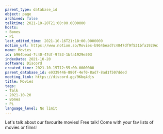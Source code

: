 ```yaml
---
parent_type: database_id
object: page
archived: false
talktime: 2021-10-20T21:00:00.0000000
hosts:
- Bones
- Pi
last_edited_time: 2021-10-16T21:18:00.0000000
notion_url: https://www.notion.so/Movies-b964bead7c4047df9f531bfa1929e303
name: Movies
id: b964bead-7c40-47df-9f53-1bfa1929e303
indexDate: 2021-10-20
software: Discord
created_time: 2021-10-15T12:55:00.0000000
parent_database_id: e9339446-880f-4ef0-8ad7-8ad1f507dded
meeting_link: https://discord.gg/9Kbq4djs
title: Movies
tags:
- Talk
- 2021-10-20
- Bones
- Pi
language_level: No limit
---
```


Let's talk about our favourite movies!
Free talk! Come with your fav lists of movies or films!


